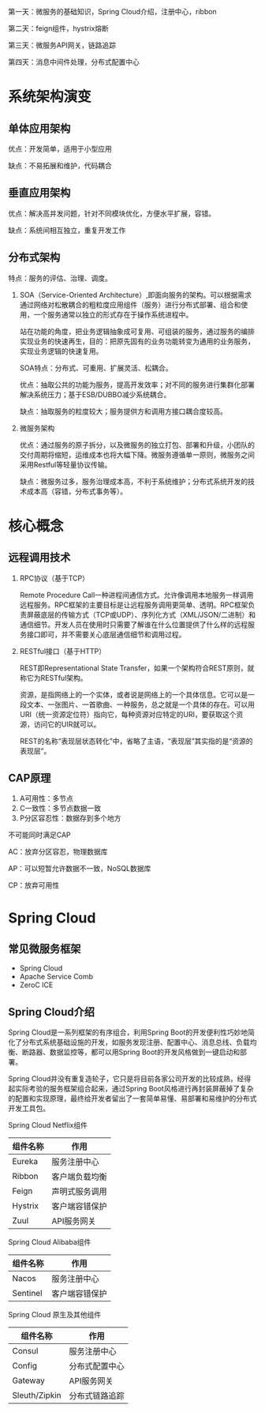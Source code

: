 第一天：微服务的基础知识，Spring Cloud介绍，注册中心，ribbon

第二天：feign组件，hystrix熔断

第三天：微服务API网关，链路追踪

第四天：消息中间件处理，分布式配置中心

# 系统架构演变

## 单体应用架构

优点：开发简单，适用于小型应用

缺点：不易拓展和维护，代码耦合

## 垂直应用架构

优点：解决高并发问题，针对不同模块优化，方便水平扩展，容错。

缺点：系统间相互独立，重复开发工作

## 分布式架构

特点：服务的评估、治理、调度。

1. SOA（Service-Oriented Architecture）,即面向服务的架构。可以根据需求通过网络对松散耦合的粗粒度应用组件（服务）进行分布式部署、组合和使用，一个服务通常以独立的形式存在于操作系统进程中。

   站在功能的角度，把业务逻辑抽象成可复用、可组装的服务，通过服务的编排实现业务的快速再生，目的：把原先固有的业务功能转变为通用的业务服务，实现业务逻辑的快速复用。

   SOA特点：分布式、可重用、扩展灵活、松耦合。

   优点：抽取公共的功能为服务，提高开发效率；对不同的服务进行集群化部署解决系统压力；基于ESB/DUBBO减少系统耦合。

   缺点：抽取服务的粒度较大；服务提供方和调用方接口耦合度较高。

2. 微服务架构

   优点：通过服务的原子拆分，以及微服务的独立打包、部署和升级，小团队的交付周期将缩短，运维成本也将大幅下降。微服务遵循单一原则，微服务之间采用Restful等轻量协议传输。

   缺点：微服务过多，服务治理成本高，不利于系统维护；分布式系统开发的技术成本高（容错，分布式事务等）。

# 核心概念

## 远程调用技术

1. RPC协议（基于TCP）

   Remote Procedure Call一种进程间通信方式。允许像调用本地服务一样调用远程服务。RPC框架的主要目标是让远程服务调用更简单、透明。RPC框架负责屏蔽底层的传输方式（TCP或UDP）、序列化方式（XML/JSON/二进制）和通信细节。开发人员在使用时只需要了解谁在什么位置提供了什么样的远程服务接口即可，并不需要关心底层通信细节和调用过程。

   

2. RESTful接口（基于HTTP）

   REST即Representational State Transfer，如果一个架构符合REST原则，就称它为RESTful架构。

   资源，是指网络上的一个实体，或者说是网络上的一个具体信息。它可以是一段文本、一张图片、一首歌曲、一种服务，总之就是一个具体的存在。可以用URI（统一资源定位符）指向它，每种资源对应特定的URI，要获取这个资源，访问它的UIR就可以。

   REST的名称“表现层状态转化”中，省略了主语，“表现层”其实指的是“资源的表现层”。


## CAP原理

1. A可用性：多节点
2. C一致性：多节点数据一致
3. P分区容忍性：数据存到多个地方

不可能同时满足CAP

AC：放弃分区容忍，物理数据库

AP：可以短暂允许数据不一致，NoSQL数据库

CP：放弃可用性


# Spring Cloud
## 常见微服务框架

* Spring Cloud
* Apache Service Comb
* ZeroC ICE

## Spring Cloud介绍

Spring Cloud是一系列框架的有序组合，利用Spring Boot的开发便利性巧妙地简化了分布式系统基础设施的开发，如服务发现注册、配置中心、消息总线、负载均衡、断路器、数据监控等，都可以用Spring Boot的开发风格做到一键启动和部署。

Spring Cloud并没有重复造轮子，它只是将目前各家公司开发的比较成熟，经得起实际考验的服务框架组合起来，通过Spring Boot风格进行再封装屏蔽掉了复杂的配置和实现原理，最终给开发者留出了一套简单易懂、易部署和易维护的分布式开发工具包。

Spring Cloud Netflix组件

| 组件名称 | 作用 |
| -------- | ---- |
|Eureka          | 服务注册中心     |
| Ribbon	| 客户端负载均衡|
| Feign| 声明式服务调用|
|Hystrix | 客户端容错保护|
| Zuul|API服务网关|

Spring Cloud Alibaba组件

| 组件名称 | 作用           |
| -------- | -------------- |
| Nacos    | 服务注册中心   |
| Sentinel | 客户端容错保护 |

Spring Cloud 原生及其他组件

| 组件名称      | 作用           |
| ------------- | -------------- |
| Consul        | 服务注册中心   |
| Config        | 分布式配置中心 |
| Gateway       | API服务网关    |
| Sleuth/Zipkin | 分布式链路追踪 |

